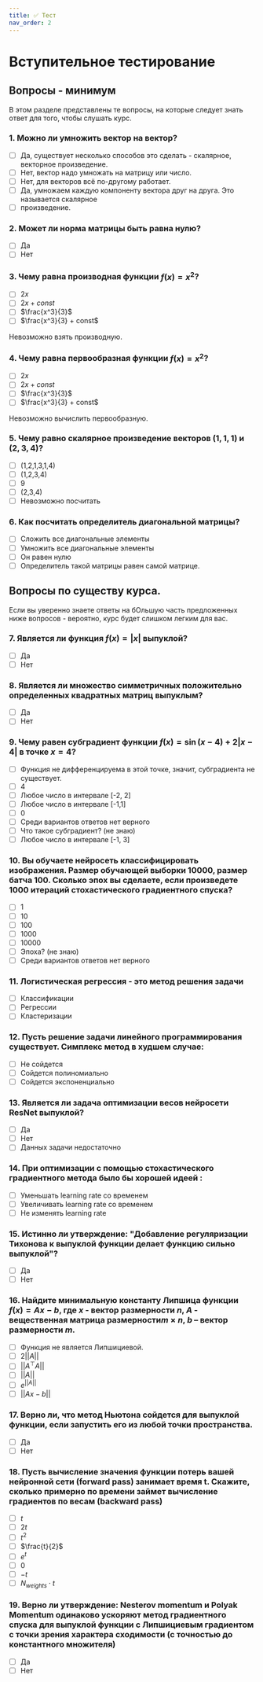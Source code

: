 ```yaml
---
title: ✅ Тест
nav_order: 2
---
```


# Вступительное тестирование

## Вопросы - минимум

В этом разделе представлены те вопросы, на которые следует знать ответ для того, чтобы слушать курс.

### **1. Можно ли умножить вектор на вектор?**

- [ ] Да, существует несколько способов это сделать - скалярное, векторное произведение.
- [ ] Нет, вектор надо умножать на матрицу или число.
- [ ] Нет, для векторов всё по-другому работает.
- [ ] Да, умножаем каждую компоненту вектора друг на друга. Это называется скалярное
- [ ] произведение.

### 2. Может ли норма матрицы быть равна нулю?

- [ ] Да
- [ ] Нет

### 3. Чему равна производная функции $f(x) = x^2$?

- [ ] $2x$
- [ ] $2x + const$
- [ ] $\frac{x^3}{3}$
- [ ] $\frac{x^3}{3} + const$

Невозможно взять производную.

### 4. Чему равна первообразная функции $f(x) = x^2$?

- [ ] $2x$
- [ ] $2x + const$
- [ ] $\frac{x^3}{3}$
- [ ] $\frac{x^3}{3} + const$

Невозможно вычислить первообразную.

### 5. Чему равно скалярное произведение векторов $(1, 1, 1)$ и $(2,3,4)$?

- [ ] (1,2,1,3,1,4)
- [ ] (1,2,3,4)
- [ ] 9
- [ ] (2,3,4)
- [ ] Невозможно посчитать

### 6. Как посчитать определитель диагональной матрицы?

- [ ] Сложить все диагональные элементы
- [ ] Умножить все диагональные элементы
- [ ] Он равен нулю
- [ ] Определитель такой матрицы равен самой матрице.

## Вопросы по существу курса.

Если вы уверенно знаете ответы на бОльшую часть предложенных ниже вопросов - вероятно, курс будет слишком легким для вас.

### 7. Является ли функция $f(x) = |x|$ выпуклой?

- [ ] Да
- [ ] Нет

### 8. Является ли множество симметричных положительно определенных квадратных матриц выпуклым?

- [ ] Да
- [ ] Нет

### 9. Чему равен субградиент функции $f(x) = \sin(x-4) + 2|x-4|$ в точке $x = 4$?

- [ ] Функция не дифференцируема в этой точке, значит, субградиента не существует.
- [ ] 4
- [ ] Любое число в интервале [-2, 2]
- [ ] Любое число в интервале [-1,1]
- [ ] 0
- [ ] Среди вариантов ответов нет верного
- [ ] Что такое субградиент? (не знаю)
- [ ] Любое число в интервале [-1, 3]

### 10. Вы обучаете нейросеть классифицировать изображения. Размер обучающей выборки 10000, размер батча 100. Сколько эпох вы сделаете, если произведете 1000 итераций стохастического градиентного спуска?

- [ ] 1
- [ ] 10
- [ ] 100
- [ ] 1000
- [ ] 10000
- [ ] Эпоха? (не знаю)
- [ ] Среди вариантов ответов нет верного

### 11. Логистическая регрессия - это метод решения задачи

- [ ] Классификации
- [ ] Регрессии
- [ ] Кластеризации

### 12. Пусть решение задачи линейного программирования существует. Симплекс метод в худшем случае:

- [ ] Не сойдется
- [ ] Сойдется полиномиально
- [ ] Сойдется экспоненциально

### 13. Является ли задача оптимизации весов нейросети ResNet выпуклой?

- [ ] Да
- [ ] Нет
- [ ] Данных задачи недостаточно

### 14. При оптимизации с помощью стохастического градиентного метода было бы хорошей идеей :

- [ ] Уменьшать learning rate со временем
- [ ] Увеличивать learning rate со временем
- [ ] Не изменять learning rate

### 15. Истинно ли утверждение: "Добавление регуляризации Тихонова к выпуклой функции делает функцию сильно выпуклой"?

- [ ] Да
- [ ] Нет

### 16. Найдите минимальную константу Липшица функции $f(x) = Ax - b$, где $x$ - вектор размерности $n$, $А$ - вещественная матрица размерности$m \times n$, $b$ – вектор размерности $m$.

- [ ] Функция не является Липшициевой.
- [ ] $2 || A||$
- [ ] $||A^\top A||$
- [ ] $||A||$
- [ ] $e^{||A||}$
- [ ] $||Ax - b||$

### 17. Верно ли, что метод Ньютона сойдется для выпуклой функции, если запустить его из любой точки пространства.

- [ ] Да
- [ ] Нет

### 18. Пусть вычисление значения функции потерь вашей нейронной сети (forward pass) занимает время t. Скажите, сколько примерно по времени займет вычисление градиентов по весам (backward pass)

- [ ] $t$
- [ ] $2t$
- [ ] $t^2$
- [ ] $\frac{t}{2}$
- [ ] $e^t$
- [ ] $0$
- [ ] $-t$
- [ ] $N_{weights} \cdot t$

### 19. Верно ли утверждение: Nesterov momentum и Polyak Momentum одинаково ускоряют метод градиентного спуска для выпуклой функции с Липшициевым градиентом с точки зрения характера сходимости (с точностью до константного множителя)

- [ ] Да
- [ ] Нет
